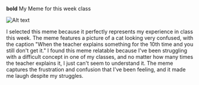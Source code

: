 **bold**  My Meme for this week class

![Alt text](https://e7.pngegg.com/pngimages/792/825/png-clipart-cat-kitten-humour-puppy-mouse-cat-face-cat-like-mammal.png)

I selected this meme because it perfectly represents my experience in class this week. The meme features a picture of a cat looking very confused, with the caption "When the teacher explains something for the 10th time and you still don't get it." I found this meme relatable because I've been struggling with a difficult concept in one of my classes, and no matter how many times the teacher explains it, I just can't seem to understand it. The meme captures the frustration and confusion that I've been feeling, and it made me laugh despite my struggles.

